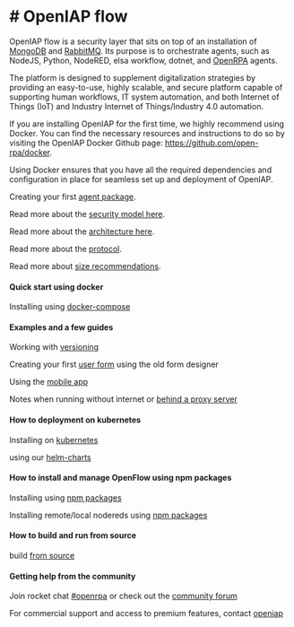 # # OpenIAP flow

OpenIAP flow is a security layer that sits on top of an installation of [MongoDB](https://www.mongodb.com/) and [RabbitMQ](https://www.rabbitmq.com/). Its purpose is to orchestrate agents, such as NodeJS, Python, NodeRED, elsa workflow, dotnet, and [OpenRPA](https://github.com/open-rpa/openrpa) agents.

The platform is designed to supplement digitalization strategies by providing an easy-to-use, highly scalable, and secure platform capable of supporting human workflows, IT system automation, and both Internet of Things (IoT) and Industry Internet of Things/Industry 4.0 automation.

If you are installing OpenIAP for the first time, we highly recommend using Docker. You can find the necessary resources and instructions to do so by visiting the OpenIAP Docker Github page: https://github.com/open-rpa/docker.

Using Docker ensures that you have all the required dependencies and configuration in place for seamless set up and deployment of OpenIAP.

Creating your first [agent package](first-agent).

Read more about the [security model here](securitymodel).

Read more about the [architecture here](architecture).

Read more about the [protocol](protocol).

Read more about [size recommendations](requirements).

#### Quick start using docker
Installing using [docker-compose](https://github.com/open-rpa/docker)

#### Examples and a few guides

Working with [versioning](versioning)

Creating your first [user form](forms_old) using the old form designer

Using the [mobile app](mobileapp)

Notes when running without internet or [behind a proxy server](proxy)

#### How to deployment on kubernetes

Installing on [kubernetes](kubernetes)

using our [helm-charts](https://github.com/open-rpa/helm-charts/)

#### How to install and manage OpenFlow using npm packages
Installing using [npm packages](npmopenflow)

Installing remote/local nodereds using [npm packages](npmnodered)

#### How to build and run from source
build [from source](buildsource)

#### Getting help from the community
Join rocket chat [#openrpa](https://rocket.openiap.io/)
or check out the [community forum](https://nn.openiap.io/)

For commercial support and access to premium features, contact [openiap](https://openiap.io/)
